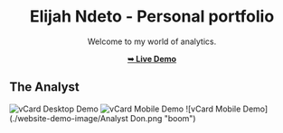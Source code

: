 <div align="center">

# Elijah Ndeto - Personal portfolio

Welcome to my world of analytics.

 <a href="https://doncoding-ai.github.io/Elito/"><strong>➥ Live Demo</strong></a> 
 
 </div>
 
## The Analyst

![vCard Desktop Demo](./website-demo-image/desktop.png "Desktop Demo")
![vCard Mobile Demo](./website-demo-image/mobile.png "Mobile Demo")
![vCard Mobile Demo](./website-demo-image/Analyst Don.png "boom")

